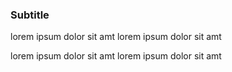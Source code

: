 ### Subtitle

<div class="row">
    <p >
    lorem ipsum dolor sit amt lorem ipsum dolor sit amt 
    </p>
    <p >
    lorem ipsum dolor sit amt lorem ipsum dolor sit amt 
    </p>
</div>